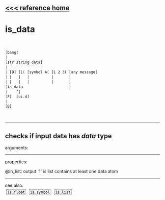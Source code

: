 [<<< reference home](ceammc_lib.md)
---

# is_data

```


[bang(
|
[str string data]
|
| [B] [1( [symbol A( [1 2 3( [any message(
| |   |   |          |       |
| |   |   |          |       |
[is_data                     ]
|    ^|
[F]  [ui.d]
|
[B]

            
```
---
checks if input data has *data* type
---
arguments:


---
properties:

@in_list: output &#39;1&#39; is list contains at least one data
            atom<br>

---
see also:<br>
[![is_float](img/object_is_float.png)](is_float.md)
[![is_symbol](img/object_is_symbol.png)](is_symbol.md)
[![is_list](img/object_is_list.png)](is_list.md)
